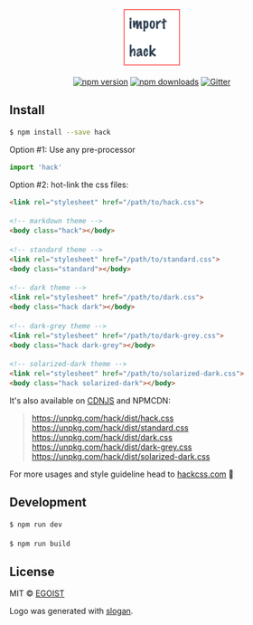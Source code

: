 <p align="center">
  <img src="./media/logo.png" width="100" /><br><br>
  <a href="https://npmjs.com/package/hack"><img src="https://img.shields.io/npm/v/hack.svg?style=flat-square" alt="npm version"></a> <a href="https://npmjs.com/package/hack"><img src="https://img.shields.io/npm/dm/hack.svg?style=flat-square" alt="npm downloads"></a> <a href="https://gitter.im/egoist/hack"><img src="https://img.shields.io/gitter/room/egoist/hack.svg?style=flat-square" alt="Gitter"></a>
</p>

## Install

```bash
$ npm install --save hack
```

Option #1: Use any pre-processor

```js
import 'hack'
```

Option #2: hot-link the css files:

```html
<link rel="stylesheet" href="/path/to/hack.css">

<!-- markdown theme -->
<body class="hack"></body>

<!-- standard theme -->
<link rel="stylesheet" href="/path/to/standard.css">
<body class="standard"></body>

<!-- dark theme -->
<link rel="stylesheet" href="/path/to/dark.css">
<body class="hack dark"></body>

<!-- dark-grey theme -->
<link rel="stylesheet" href="/path/to/dark-grey.css">
<body class="hack dark-grey"></body>

<!-- solarized-dark theme -->
<link rel="stylesheet" href="/path/to/solarized-dark.css">
<body class="hack solarized-dark"></body>
```

It's also available on [CDNJS](https://cdnjs.com/libraries/hack) and NPMCDN:

> https://unpkg.com/hack/dist/hack.css<br>
> https://unpkg.com/hack/dist/standard.css<br>
> https://unpkg.com/hack/dist/dark.css<br>
> https://unpkg.com/hack/dist/dark-grey.css<br>
> https://unpkg.com/hack/dist/solarized-dark.css<br>

For more usages and style guideline head to [hackcss.com](http://hackcss.com/) 🎉

## Development

```bash
$ npm run dev

$ npm run build
```

## License

MIT &copy; [EGOIST](https://github.com/egoist)

Logo was generated with [slogan](https://github.com/egoist/slogan).
